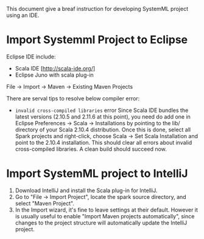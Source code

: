 This document give a breaf instruction for developing SystemML project using an IDE. 


# Import Systemml Project to Eclipse
Eclipse IDE include:
* Scala IDE [http://scala-ide.org/]
* Eclipse Juno with scala plug-in

 File -> Import -> Maven -> Existing Maven Projects

There are serval tips to resolve below compiler error:
* `invalid cross-compiled libraries` error
Since Scala IDE bundles the latest versions (2.10.5 and 2.11.6 at this point), you need do add one  in Eclipse Preferences -> Scala -> Installations by pointing to the lib/ directory of your Scala 2.10.4 distribution. Once this is done, select all Spark projects and right-click, choose Scala -> Set Scala Installation and point to the 2.10.4 installation. This should clear all errors about invalid cross-compiled libraries. A clean build should succeed now.

# Import SystemML project to IntelliJ

 1. Download IntelliJ and install the Scala plug-in for IntelliJ.
 2. Go to "File -> Import Project", locate the spark source directory, and select "Maven Project".
 3. In the Import wizard, it's fine to leave settings at their default. However it is usually useful to enable "Import Maven projects automatically", since changes to the project structure will automatically update the IntelliJ project.
